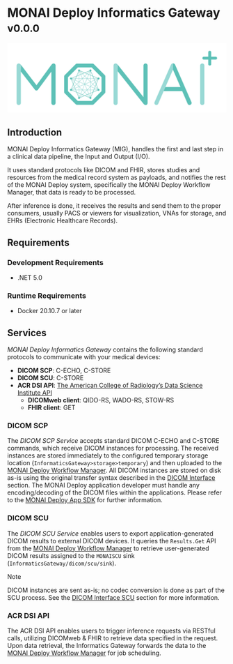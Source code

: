 # MONAI Deploy Informatics Gateway <small>v0.0.0</small>

![NVIDIA](./images/MONAI-logo_color.svg)

## Introduction

MONAI Deploy Informatics Gateway (MIG), handles the first and last step in a clinical data pipeline, the Input and Output (I/O).

It uses standard protocols like DICOM and FHIR, stores studies and resources from the medical record system as payloads, and notifies the rest of the MONAI Deploy system, specifically the MONAI Deploy Workflow Manager, that data is ready to be processed.

After inference is done, it receives the results and send them to the proper consumers, usually PACS or viewers for visualization, VNAs for storage, and EHRs (Electronic Healthcare Records).

## Requirements

### Development Requirements

* .NET 5.0

### Runtime Requirements

* Docker 20.10.7 or later


## Services

*MONAI Deploy Informatics Gateway* contains the following standard protocols to communicate with your medical devices:

* **DICOM SCP**: C-ECHO, C-STORE
* **DICOM SCU**: C-STORE
* **ACR DSI API**: [The American College of Radiology’s Data Science Institute API](https://www.acrdsi.org/-/media/DSI/Files/ACR-DSI-Model-API.pdf)
  * **DICOMweb client**: QIDO-RS, WADO-RS, STOW-RS
  * **FHIR client**: GET

### DICOM SCP

The *DICOM SCP Service* accepts standard DICOM C-ECHO and C-STORE commands, which receive DICOM instances for processing. The received instances are stored immediately to the configured temporary storage location (`InformaticsGateway>storage>temporary`) and then uploaded to the [MONAI Deploy Workflow Manager](https://github.com/Project-MONAI/monai-deploy-workflow-manager). All DICOM instances are stored on disk as-is using the original transfer syntax described in
the [DICOM Interface](./compliance/dicom.md#dicom-scp) section. The MONAI Deploy application developer must handle any encoding/decoding of the DICOM files within the applications. Please refer to the [MONAI Deploy App SDK](https://github.com/Project-MONAI/monai-deploy-app-sdk) for further information.

### DICOM SCU

The *DICOM SCU Service* enables users to export application-generated DICOM results to external DICOM devices. It queries the `Results.Get` API from the [MONAI Deploy Workflow Manager](https://github.com/Project-MONAI/monai-deploy-workflow-manager) to retrieve user-generated DICOM results assigned to the `MONAISCU` sink (`InformaticsGateway/dicom/scu/sink`).

> [!Note]
> DICOM instances are sent as-is; no codec conversion is done as part of the SCU process. 
> See the [DICOM Interface SCU](./compliance/dicom.md#dimse-services-scu) section for more information.

### ACR DSI API

The ACR DSI API enables users to trigger inference requests via RESTful calls, utilizing DICOMweb & FHIR to retrieve data specified in the request.  Upon data retrieval, the Informatics Gateway forwards the data to the [MONAI Deploy Workflow Manager](https://github.com/Project-MONAI/monai-deploy-workflow-manager) for job scheduling.
